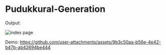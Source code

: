 # Pudukkural-Generation

Output:

![index page](https://github.com/user-attachments/assets/a6fc37c8-0dbd-4844-a9c3-af94016d639c)


Demo:
https://github.com/user-attachments/assets/9b3c50aa-b56e-4e42-b47b-ab42694be444

